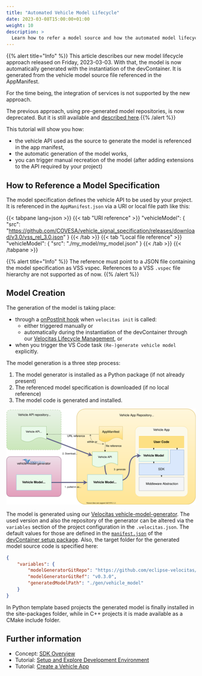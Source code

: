 ```yaml
---
title: "Automated Vehicle Model Lifecycle"
date: 2023-03-08T15:00:00+01:00
weight: 10
description: >
  Learn how to refer a model source and how the automated model lifecycle is working.
---
```


{{% alert title="Info" %}} This article describes our new model lifecycle approach released on Friday, 2023-03-03. With that, the model is now automatically generated with the instantiation of the devContainer. It is generated from the vehicle model source file referenced in the AppManifest.

For the time being, the integration of services is not supported by the new approach.

The previous approach, using pre-generated model repositories, is now deprecated. But it is still available and [described here](../manual_model_creation).{{% /alert %}}

This tutorial will show you how:

- the vehicle API used as the source to generate the model is referenced in the app manifest,
- the automatic generation of the model works,
- you can trigger manual recreation of the model (after adding extensions to the API required by your project)

## How to Reference a Model Specification

The model specification defines the vehicle API to be used by your project. It is referenced in the `AppManifest.json` via a URI or local file path like this:

{{< tabpane lang=json >}}
{{< tab "URI reference" >}}
"vehicleModel": {
    "src": "<https://github.com/COVESA/vehicle_signal_specification/releases/download/v3.0/vss_rel_3.0.json>"
}
{{< /tab >}}
{{< tab "Local file reference" >}}
"vehicleModel": {
    "src": "./my_model/my_model.json"
}
{{< /tab >}}
{{< /tabpane >}}

{{% alert title="Info" %}} The reference must point to a JSON file containing the model specification as VSS vspec. References to a VSS `.vspec` file hierarchy are not supported as of now.
{{% /alert %}}

## Model Creation

The generation of the model is taking place:

- through a [onPostInit hook](/docs/concepts/lifecycle_management/packages/usage/#installation) when `velocitas init` is called:
  - either triggered manually or
  - automatically during the instantiation of the devContainer through our [Velocitas Lifecycle Management](/docs/concepts/lifecycle_management), or
- when you trigger the VS Code task `(Re-)generate vehicle model` explicitly.

The model generation is a three step process:

1. The model generator is installed as a Python package (if not already present)
2. The referenced model specification is downloaded (if no local reference)
3. The model code is generated and installed.

![Model lifecycle overview](./model_lifecycle.drawio.svg)

The model is generated using our [Velocitas vehicle-model-generator](https://github.com/eclipse-velocitas/vehicle-model-generator).
The used version and also the repository of the generator can be altered via the `variables` section of the project configuration in the `.velocitas.json`.
The default values for those are defined in the [`manifest.json`](https://github.com/eclipse-velocitas/devenv-devcontainer-setup/blob/main/manifest.json) of the [devContainer setup package](https://github.com/eclipse-velocitas/devenv-devcontainer-setup).
Also, the target folder for the generated model source code is specified here:

```json
{
    "variables": {
        "modelGeneratorGitRepo": "https://github.com/eclipse-velocitas/vehicle-model-generator.git",
        "modelGeneratorGitRef": "v0.3.0",
        "generatedModelPath": "./gen/vehicle_model"
    }
}
```

In Python template based projects the generated model is finally installed in the site-packages folder, while in C++ projects it is made available as a CMake include folder.

## Further information

- Concept: [SDK Overview](/docs/concepts/vehicle_app_sdk_overview.md)
- Tutorial: [Setup and Explore Development Environment](/docs/tutorials/quickstart)
- Tutorial: [Create a Vehicle App](/docs/tutorials/vehicle-app-development)
